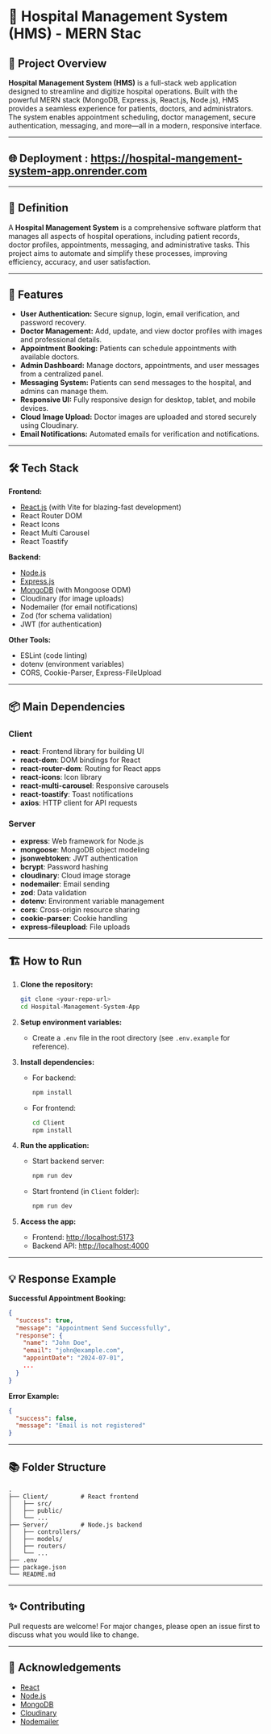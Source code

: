 # 🏥 Hospital Management System (HMS) - MERN Stac

## 🚀 Project Overview

**Hospital Management System (HMS)** is a full-stack web application designed to streamline and digitize hospital operations. Built with the powerful MERN stack (MongoDB, Express.js, React.js, Node.js), HMS provides a seamless experience for patients, doctors, and administrators. The system enables appointment scheduling, doctor management, secure authentication, messaging, and more—all in a modern, responsive interface.

---

## 🌐 Deployment : https://hospital-mangement-system-app.onrender.com

---

## 📖 Definition

A **Hospital Management System** is a comprehensive software platform that manages all aspects of hospital operations, including patient records, doctor profiles, appointments, messaging, and administrative tasks. This project aims to automate and simplify these processes, improving efficiency, accuracy, and user satisfaction.

---

## 🌟 Features

- **User Authentication:** Secure signup, login, email verification, and password recovery.
- **Doctor Management:** Add, update, and view doctor profiles with images and professional details.
- **Appointment Booking:** Patients can schedule appointments with available doctors.
- **Admin Dashboard:** Manage doctors, appointments, and user messages from a centralized panel.
- **Messaging System:** Patients can send messages to the hospital, and admins can manage them.
- **Responsive UI:** Fully responsive design for desktop, tablet, and mobile devices.
- **Cloud Image Upload:** Doctor images are uploaded and stored securely using Cloudinary.
- **Email Notifications:** Automated emails for verification and notifications.

---

## 🛠️ Tech Stack

**Frontend:**

- [React.js](https://react.dev/) (with Vite for blazing-fast development)
- React Router DOM
- React Icons
- React Multi Carousel
- React Toastify

**Backend:**

- [Node.js](https://nodejs.org/)
- [Express.js](https://expressjs.com/)
- [MongoDB](https://www.mongodb.com/) (with Mongoose ODM)
- Cloudinary (for image uploads)
- Nodemailer (for email notifications)
- Zod (for schema validation)
- JWT (for authentication)

**Other Tools:**

- ESLint (code linting)
- dotenv (environment variables)
- CORS, Cookie-Parser, Express-FileUpload

---

## 📦 Main Dependencies

### Client

- **react**: Frontend library for building UI
- **react-dom**: DOM bindings for React
- **react-router-dom**: Routing for React apps
- **react-icons**: Icon library
- **react-multi-carousel**: Responsive carousels
- **react-toastify**: Toast notifications
- **axios**: HTTP client for API requests

### Server

- **express**: Web framework for Node.js
- **mongoose**: MongoDB object modeling
- **jsonwebtoken**: JWT authentication
- **bcrypt**: Password hashing
- **cloudinary**: Cloud image storage
- **nodemailer**: Email sending
- **zod**: Data validation
- **dotenv**: Environment variable management
- **cors**: Cross-origin resource sharing
- **cookie-parser**: Cookie handling
- **express-fileupload**: File uploads

---

## 🏗️ How to Run

1. **Clone the repository:**

   ```sh
   git clone <your-repo-url>
   cd Hospital-Management-System-App
   ```

2. **Setup environment variables:**

   - Create a `.env` file in the root directory (see `.env.example` for reference).

3. **Install dependencies:**

   - For backend:
     ```sh
     npm install
     ```
   - For frontend:
     ```sh
     cd Client
     npm install
     ```

4. **Run the application:**

   - Start backend server:
     ```sh
     npm run dev
     ```
   - Start frontend (in `Client` folder):
     ```sh
     npm run dev
     ```

5. **Access the app:**
   - Frontend: [http://localhost:5173](http://localhost:5173)
   - Backend API: [http://localhost:4000](http://localhost:4000)

---

## 💡 Response Example

**Successful Appointment Booking:**

```json
{
  "success": true,
  "message": "Appointment Send Successfully",
  "response": {
    "name": "John Doe",
    "email": "john@example.com",
    "appointDate": "2024-07-01",
    ...
  }
}
```

**Error Example:**

```json
{
  "success": false,
  "message": "Email is not registered"
}
```

---

## 📚 Folder Structure

```
.
├── Client/         # React frontend
│   ├── src/
│   ├── public/
│   └── ...
├── Server/         # Node.js backend
│   ├── controllers/
│   ├── models/
│   ├── routers/
│   └── ...
├── .env
├── package.json
└── README.md
```

---

## ✨ Contributing

Pull requests are welcome! For major changes, please open an issue first to discuss what you would like to change.

---

## 🙏 Acknowledgements

- [React](https://react.dev/)
- [Node.js](https://nodejs.org/)
- [MongoDB](https://www.mongodb.com/)
- [Cloudinary](https://cloudinary.com/)
- [Nodemailer](https://nodemailer.com/)
